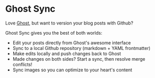 Ghost Sync
==========

Love [Ghost](https://ghost.org/), but want to version your blog posts with Github?

Ghost Sync gives you the best of both worlds:

- Edit your posts directly from Ghost's awesome interface
- Sync to a local Github repository (markdown + YAML frontmatter)
- Make edits locally and push changes back to Ghost
- Made changes on both sides? Start a sync, then resolve merge conflicts!
- Sync images so you can optimize to your heart's content
